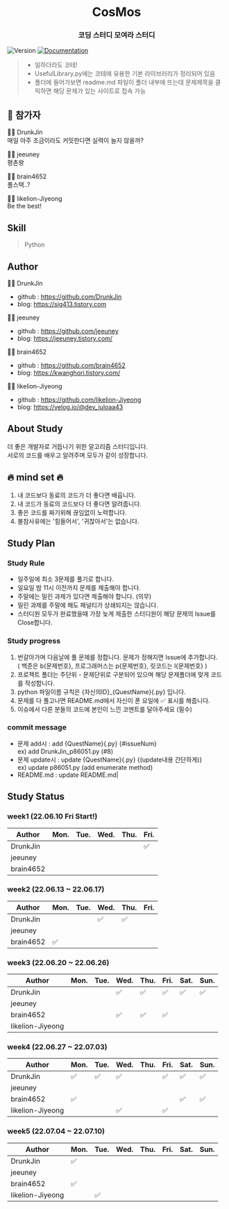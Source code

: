 <h1 align="center"> CosMos </h1>
<h3 align="center">코딩 스터디 모여라 스터디</h3>
<p>
  <img alt="Version" src="https://img.shields.io/badge/version-1.0-blue.svg?cacheSeconds=2592000" />
  <a href="https://github.com/DrunkJin/CosMos" target="_blank">
    <img alt="Documentation" src="https://img.shields.io/badge/documentation-yes-brightgreen.svg" />
  </a>
</p>

>  * 일하더라도 코테!  
>  * UsefulLibrary.py에는 코테에 유용한 기본 라이브러리가 정리되어 있음  
>  * 폴더에 들어가보면 readme.md 파일이 폴더 내부에 뜨는데 문제제목을 클릭하면 해당 문제가 있는 사이트로 접속 가능  

## 🚀 참가자
:man_technologist:  DrunkJin
<br>
매일 아주 조금이라도 커밋한다면 실력이 늘지 않을까?
<br>

:woman_technologist:  jeeuney
<br>
평촌왕
<br>

:man_technologist:  brain4652
<br>
풀스택..?
<br>

:woman_technologist:  likelion-Jiyeong
<br>
Be the best!
<br>

## Skill
> Python <br>


## Author

:man_technologist:  DrunkJin

* github : https://github.com/DrunkJin
* blog: https://sig413.tistory.com

:woman_technologist:  jeeuney

* github : https://github.com/jeeuney
* blog: https://jeeuney.tistory.com/

:man_technologist:  brain4652

* github : https://github.com/brain4652
* blog: https://kwanghori.tistory.com/

:woman_technologist:  likelion-Jiyeong
* github : https://github.com/likelion-Jiyeong
* blog: https://velog.io/@dev_juloaa43

## About Study
더 좋은 개발자로 거듭나기 위한 알고리즘 스터디입니다.
<br>
서로의 코드를 배우고 알려주며 모두가 같이 성장합니다.
<br>

<!-- ## 지원회사
|ID|날짜|회사|결과발표|합격|불합격|
|---|---|------|---|---|---|
|konrini|09/27|CJ 올리브네트웍스|11/25||:heavy_check_mark:|
|konrini|09/30|LG CNS|11/09||:heavy_check_mark:|
|api_dev|11/06|우아한테크코스|11/19|:heavy_check_mark:||
<br> -->

## :fire: mind set :fire:
1. 내 코드보다 동료의 코드가 더 좋다면 배웁니다.
2. 내 코드가 동료의 코드보다 더 좋다면 알려줍니다.
3. 좋은 코드를 짜기위해 끊임없이 노력합니다.
4. 불참사유에는 '힘들어서', '귀찮아서'는 없습니다.


## Study Plan
### Study Rule
* 일주일에 최소 3문제를 풀기로 합니다.
* 일요일 밤 11시 이전까지 문제를 제출해야 합니다.
* 주말에는 밀린 과제가 있다면 제출해야 합니다. (의무)
* 밀린 과제를 주말에 해도 패널티가 상쇄되지는 않습니다.
* 스터디원 모두가 완료했을때 가장 늦게 제출한 스터디원이 해당 문제의 Issue를 Close합니다.
<!-- * 한달에 한번 패널티를 정산해 문제당 1,000원을 입금합니다. -->

### Study progress
1. 번갈아가며 다음날에 풀 문제를 정합니다. 문제가 정해지면 Issue에 추가합니다. <br>
( 백준은 b{문제번호}, 프로그래머스는 p{문제번호}, 릿코드는 l{문제번호} )
2. 프로젝트 폴더는 주단위 - 문제단위로 구분되어 있으며 해당 문제폴더에 맞게 코드를 작성합니다.
3. python 파일이름 규칙은 {자신의ID}_{QuestName}{.py} 입니다.
4. 문제를 다 풀고나면 README.md에서 자신이 푼 요일에 :white_check_mark: 표시를 해줍니다.
5. 이슈에서 다른 분들의 코드에 본인이 느낀 코멘트를 달아주세요 (필수)

### commit message
* 문제 add시 : add {QuestName}{.py} {#issueNum}\
ex) add DrunkJin_p86051.py (#8)
* 문제 update시 : update {QuestName}{.py} {(update내용 간단하게)}\
ex) update p86051.py (add enumerate method)
* README.md : update README.md|


## Study Status
### week1 (22.06.10 Fri Start!)

|Author|Mon.|Tue.|Wed.|Thu.|Fri.|
|------|---|---|---|---|---|
|DrunkJin|||||:white_check_mark:|
|jeeuney||||||
|brain4652||||||

### week2 (22.06.13 ~ 22.06.17)

|Author|Mon.|Tue.|Wed.|Thu.|Fri.|
|------|---|---|---|---|---|
|DrunkJin|||:white_check_mark:|:white_check_mark:||
|jeeuney||||||
|brain4652|:white_check_mark:|||||

### week3 (22.06.20 ~ 22.06.26)

|Author|Mon.|Tue.|Wed.|Thu.|Fri.|Sat.|Sun.|
|------|---|---|---|---|---|---|---|
|DrunkJin|||:white_check_mark:|:white_check_mark:|:white_check_mark:|:white_check_mark:|:white_check_mark:|
|jeeuney||||||||
|brain4652|||:white_check_mark:|:white_check_mark:|:white_check_mark:|||
|likelion-Jiyeong||||||||

### week4 (22.06.27 ~ 22.07.03)

|Author|Mon.|Tue.|Wed.|Thu.|Fri.|Sat.|Sun.|
|------|---|---|---|---|---|---|---|
|DrunkJin|:white_check_mark:|:white_check_mark:|:white_check_mark:||:white_check_mark:|:white_check_mark:|:white_check_mark:|
|jeeuney||||||||
|brain4652|:white_check_mark:|||||:white_check_mark:|:white_check_mark:|
|likelion-Jiyeong|||:white_check_mark:||:white_check_mark:|||

### week5 (22.07.04 ~ 22.07.10)

|Author|Mon.|Tue.|Wed.|Thu.|Fri.|Sat.|Sun.|
|------|---|---|---|---|---|---|---|
|DrunkJin|:white_check_mark:|||||||
|jeeuney||||||||
|brain4652|:white_check_mark:|||||||
|likelion-Jiyeong||:white_check_mark:||||||
